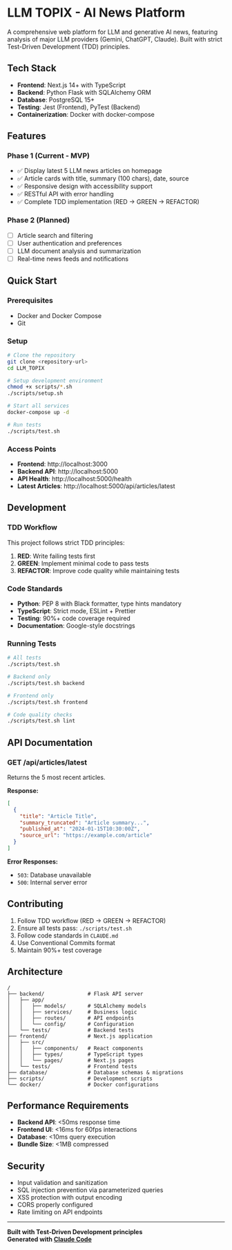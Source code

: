 # LLM TOPIX - AI News Platform

A comprehensive web platform for LLM and generative AI news, featuring analysis of major LLM providers (Gemini, ChatGPT, Claude). Built with strict Test-Driven Development (TDD) principles.

## Tech Stack

- **Frontend**: Next.js 14+ with TypeScript
- **Backend**: Python Flask with SQLAlchemy ORM  
- **Database**: PostgreSQL 15+
- **Testing**: Jest (Frontend), PyTest (Backend)
- **Containerization**: Docker with docker-compose

## Features

### Phase 1 (Current - MVP)
- ✅ Display latest 5 LLM news articles on homepage
- ✅ Article cards with title, summary (100 chars), date, source
- ✅ Responsive design with accessibility support
- ✅ RESTful API with error handling
- ✅ Complete TDD implementation (RED → GREEN → REFACTOR)

### Phase 2 (Planned)
- [ ] Article search and filtering
- [ ] User authentication and preferences
- [ ] LLM document analysis and summarization
- [ ] Real-time news feeds and notifications

## Quick Start

### Prerequisites
- Docker and Docker Compose
- Git

### Setup
```bash
# Clone the repository
git clone <repository-url>
cd LLM_TOPIX

# Setup development environment
chmod +x scripts/*.sh
./scripts/setup.sh

# Start all services
docker-compose up -d

# Run tests
./scripts/test.sh
```

### Access Points
- **Frontend**: http://localhost:3000
- **Backend API**: http://localhost:5000
- **API Health**: http://localhost:5000/health
- **Latest Articles**: http://localhost:5000/api/articles/latest

## Development

### TDD Workflow
This project follows strict TDD principles:

1. **RED**: Write failing tests first
2. **GREEN**: Implement minimal code to pass tests  
3. **REFACTOR**: Improve code quality while maintaining tests

### Code Standards
- **Python**: PEP 8 with Black formatter, type hints mandatory
- **TypeScript**: Strict mode, ESLint + Prettier
- **Testing**: 90%+ code coverage required
- **Documentation**: Google-style docstrings

### Running Tests
```bash
# All tests
./scripts/test.sh

# Backend only
./scripts/test.sh backend

# Frontend only  
./scripts/test.sh frontend

# Code quality checks
./scripts/test.sh lint
```

## API Documentation

### GET /api/articles/latest
Returns the 5 most recent articles.

**Response:**
```json
[
  {
    "title": "Article Title",
    "summary_truncated": "Article summary...",
    "published_at": "2024-01-15T10:30:00Z",
    "source_url": "https://example.com/article"
  }
]
```

**Error Responses:**
- `503`: Database unavailable
- `500`: Internal server error

## Contributing

1. Follow TDD workflow (RED → GREEN → REFACTOR)
2. Ensure all tests pass: `./scripts/test.sh`
3. Follow code standards in `CLAUDE.md`
4. Use Conventional Commits format
5. Maintain 90%+ test coverage

## Architecture

```
/
├── backend/              # Flask API server
│   ├── app/
│   │   ├── models/       # SQLAlchemy models
│   │   ├── services/     # Business logic
│   │   ├── routes/       # API endpoints
│   │   └── config/       # Configuration
│   └── tests/            # Backend tests
├── frontend/             # Next.js application
│   ├── src/
│   │   ├── components/   # React components
│   │   ├── types/        # TypeScript types
│   │   └── pages/        # Next.js pages
│   └── tests/            # Frontend tests
├── database/             # Database schemas & migrations
├── scripts/              # Development scripts
└── docker/               # Docker configurations
```

## Performance Requirements

- **Backend API**: <50ms response time
- **Frontend UI**: <16ms for 60fps interactions  
- **Database**: <10ms query execution
- **Bundle Size**: <1MB compressed

## Security

- Input validation and sanitization
- SQL injection prevention via parameterized queries
- XSS protection with output encoding
- CORS properly configured
- Rate limiting on API endpoints

---

**Built with Test-Driven Development principles**  
**Generated with [Claude Code](https://claude.ai/code)**